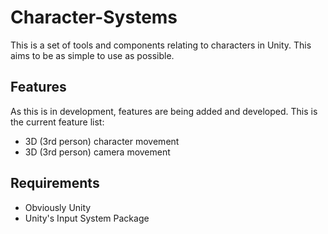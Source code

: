 # Character-Systems

This is a set of tools and components relating to characters in Unity. This aims to be as simple to use as possible.

## Features

As this is in development, features are being added and developed. This is the current feature list:

- 3D (3rd person) character movement
- 3D (3rd person) camera movement

## Requirements

- Obviously Unity
- Unity's Input System Package

